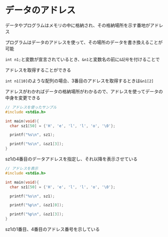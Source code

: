 # データのアドレス
データやプログラムはメモリの中に格納され、その格納場所を示す番地がアドレス

プログラムはデータのアドレスを使って、その場所のデータを書き換えることが可能

`int n1;`と変数が宣言されているとき、`&n1`と変数名の前に`&記号`を付けることで

アドレスを取得することができる

`int n1[10]`のような配列の場合、3番目のアドレスを取得するときは`&n1[2]`

アドレスがわかればデータの格納場所がわかるので、アドレスを使ってデータの中身を変更できる

```c
// アドレスを使ったサンプル
#include <stdio.h>

int main(void){
  char sz1[50] = {'H', 'e', 'l', 'l', 'o', '\0'};

  printf("%s\n", sz1);

  printf("%s\n", &sz1[3]);
}
```
sz1の4番目のデータアドレスを指定し、それ以降を表示させている

```c
// アドレスを表示
#include <stdio.h>

int main(void){
  char sz1[50] = {'H', 'e', 'l', 'l', 'o', '\0'};

  printf("%s\n", sz1);

  printf("%p\n", &sz1[0]);

  printf("%p\n", &sz1[3]);
}
```
sz1の1番目、4番目のアドレス番号を示している

